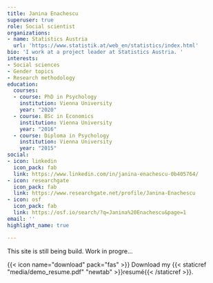 ```yaml
---
title: Janina Enachescu
superuser: true
role: Social scientist
organizations:
- name: Statistics Austria
  url: 'https://www.statistik.at/web_en/statistics/index.html'
bio: 'I work at a project leader at Statistics Austria. '
interests:
- Social sciences
- Gender topics
- Research methodology
education:
  courses:
  - course: PhD in Psychology
    institution: Vienna University
    year: "2020"
  - course: BSc in Economics
    institution: Vienna University
    year: "2016"
  - course: Diploma in Psychology
    institution: Vienna University
    year: "2015"
social:
- icon: linkedin
  icon_pack: fab
  link: https://www.linkedin.com/in/janina-enachescu-0b405764/
- icon: researchgate
  icon_pack: fab
  link: https://www.researchgate.net/profile/Janina-Enachescu
- icon: osf
  icon_pack: fab
  link: https://osf.io/search/?q=Janina%20Enachescu&page=1
email: ''
highlight_name: true

---
```

This site is still being build.
Work in progre...

{{< icon name="download" pack="fas" >}} Download my {{< staticref "media/demo_resume.pdf" "newtab" >}}resumé{{< /staticref >}}.
